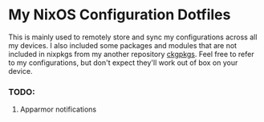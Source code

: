 # My NixOS Configuration Dotfiles
This is mainly used to remotely store and sync my configurations across all my devices.
I also included some packages and modules that are not included in nixpkgs from my another repository [ckgpkgs](https://github.com/ckgxrg-salt/ckgpkgs).
Feel free to refer to my configurations, but don't expect they'll work out of box on your device.

### TODO: 
1. Apparmor notifications
